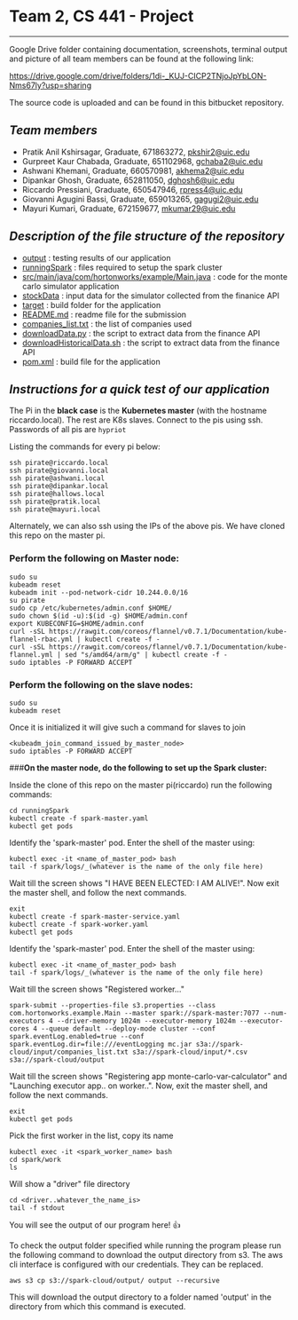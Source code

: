

**Team 2, CS 441 - Project**
========================
---


Google Drive folder containing documentation, screenshots, terminal output and picture of all team members can be found at the following link:

https://drive.google.com/drive/folders/1di-_KUJ-CICP2TNjoJpYbLON-Nms67ly?usp=sharing

The source code is uploaded and can be found in this bitbucket repository.

*Team members*
------------

* Pratik Anil Kshirsagar, Graduate, 671863272, pkshir2@uic.edu
* Gurpreet Kaur Chabada, Graduate, 651102968, gchaba2@uic.edu
* Ashwani Khemani, Graduate, 660570981, akhema2@uic.edu
* Dipankar Ghosh, Graduate, 652811050, dghosh6@uic.edu
* Riccardo Pressiani, Graduate, 650547946, rpress4@uic.edu
* Giovanni Agugini Bassi, Graduate, 659013265, gagugi2@uic.edu
* Mayuri Kumari, Graduate, 672159677, mkumar29@uic.edu 


*Description of the file structure of the repository*
---------------------------------------------------

* [output](output) : testing results of our application 
* [runningSpark](runningSpark) : files required to setup the spark cluster 
* [src/main/java/com/hortonworks/example/Main.java](src/main/java/com/hortonworks/example/Main.java) : code for the monte carlo simulator application 
* [stockData](stockData) :  input data for the simulator collected from the finanice API
* [target](target) :  build folder for the application 
* [README.md](README.md) : readme file for the submission 
* [companies_list.txt](companies_list.txt) : the list of companies used 
* [downloadData.py](downloadData.py) : the script to extract data from the finance API
* [downloadHistoricalData.sh](downloadHistoricalData.sh) : the script to extract data from the finance API
* [pom.xml](pom.xml) :  build file for the application 


*Instructions for a quick test of our application*
------------------------------------------------

The Pi in the **black case** is the **Kubernetes master** (with the hostname riccardo.local). The rest are K8s slaves.
Connect to the pis using ssh. Passwords of all pis are `hypriot`

Listing the commands for every pi below:

```
ssh pirate@riccardo.local
ssh pirate@giovanni.local
ssh pirate@ashwani.local
ssh pirate@dipankar.local
ssh pirate@hallows.local
ssh pirate@pratik.local
ssh pirate@mayuri.local
```


Alternately, we can also ssh using the IPs of the above pis.
We have cloned this repo on the master pi. 


### **Perform the following on Master node:**
```
sudo su
kubeadm reset
kubeadm init --pod-network-cidr 10.244.0.0/16
su pirate
sudo cp /etc/kubernetes/admin.conf $HOME/
sudo chown $(id -u):$(id -g) $HOME/admin.conf
export KUBECONFIG=$HOME/admin.conf
curl -sSL https://rawgit.com/coreos/flannel/v0.7.1/Documentation/kube-flannel-rbac.yml | kubectl create -f -
curl -sSL https://rawgit.com/coreos/flannel/v0.7.1/Documentation/kube-flannel.yml | sed "s/amd64/arm/g" | kubectl create -f -
sudo iptables -P FORWARD ACCEPT
```


### **Perform the following on the slave nodes:**
```
sudo su
kubeadm reset
```


Once it is initialized it will give such a command for slaves to join
```
<kubeadm_join_command_issued_by_master_node>
sudo iptables -P FORWARD ACCEPT
```


###**On the master node, do the following to set up the Spark cluster:**
	
Inside the clone of this repo on the master pi(riccardo) run the following commands: 
```
cd runningSpark
kubectl create -f spark-master.yaml
kubectl get pods
```


Identify the 'spark-master' pod. Enter the shell of the master using:
```
kubectl exec -it <name_of_master_pod> bash
tail -f spark/logs/_(whatever is the name of the only file here)
```


Wait till the screen shows "I HAVE BEEN ELECTED: I AM ALIVE!". Now exit the master shell, and follow the next commands.
```
exit
kubectl create -f spark-master-service.yaml
kubectl create -f spark-worker.yaml
kubectl get pods
```

	
Identify the 'spark-master' pod. Enter the shell of the master using:
```	
kubectl exec -it <name_of_master_pod> bash
tail -f spark/logs/_(whatever is the name of the only file here)
```


Wait till the screen shows "Registered worker..."
	
`spark-submit --properties-file s3.properties --class com.hortonworks.example.Main --master spark://spark-master:7077 --num-executors 4 --driver-memory 1024m --executor-memory 1024m --executor-cores 4 --queue default --deploy-mode cluster --conf spark.eventLog.enabled=true --conf spark.eventLog.dir=file:///eventLogging mc.jar s3a://spark-cloud/input/companies_list.txt s3a://spark-cloud/input/*.csv s3a://spark-cloud/output`
	


Wait till the screen shows "Registering app monte-carlo-var-calculator" and "Launching executor app.. on worker..". Now, exit the master shell, and follow the next commands.
```
exit
kubectl get pods
```


Pick the first worker in the list, copy its name
```
kubectl exec -it <spark_worker_name> bash
cd spark/work
ls
```

	
Will show a "driver" file directory
```
cd <driver..whatever_the_name_is>
tail -f stdout
```

	
You will see the output of our program here! :thumbsup:

To check the output folder specified while running the program please run the following command to download the output directory from s3. The aws cli interface is configured with our credentials. They can be replaced.
```
aws s3 cp s3://spark-cloud/output/ output --recursive
```

This will download the output directory to a folder named 'output' in the directory from which this command is executed.